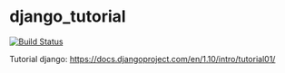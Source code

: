 # django_tutorial

[![Build Status](https://travis-ci.org/Velaa98/django_tutorial.svg?branch=master)](https://travis-ci.org/Velaa98/django_tutorial)

Tutorial django: https://docs.djangoproject.com/en/1.10/intro/tutorial01/
